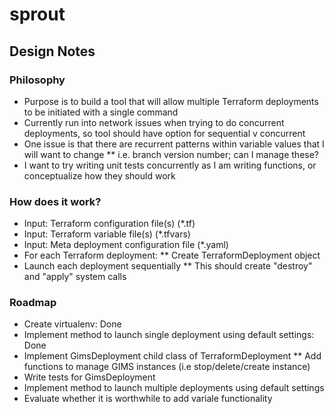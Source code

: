 # sprout

## Design Notes

### Philosophy
* Purpose is to build a tool that will allow multiple Terraform deployments to be initiated with a single command
* Currently run into network issues when trying to do concurrent deployments, so tool should have option for sequential v concurrent
* One issue is that there are recurrent patterns within variable values that I will want to change
** i.e. branch version number; can I manage these?
* I want to try writing unit tests concurrently as I am writing functions, or conceptualize how they should work

### How does it work?
* Input: Terraform configuration file(s) (*.tf)
* Input: Terraform variable file(s) (*.tfvars)
* Input: Meta deployment configuration file (*.yaml)
* For each Terraform deployment:
** Create TerraformDeployment object
* Launch each deployment sequentially
** This should create "destroy" and "apply" system calls

### Roadmap
* Create virtualenv: Done
* Implement method to launch single deployment using default settings: Done
* Implement GimsDeployment child class of TerraformDeployment
** Add functions to manage GIMS instances (i.e stop/delete/create instance)
* Write tests for GimsDeployment
* Implement method to launch multiple deployments using default settings
* Evaluate whether it is worthwhile to add variale functionality
